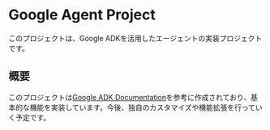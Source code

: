 # Google Agent Project

このプロジェクトは、Google ADKを活用したエージェントの実装プロジェクトです。

## 概要

このプロジェクトは[Google ADK Documentation](https://google.github.io/adk-docs/get-started/quickstart/)を参考に作成されており、基本的な機能を実装しています。今後、独自のカスタマイズや機能拡張を行っていく予定です。
